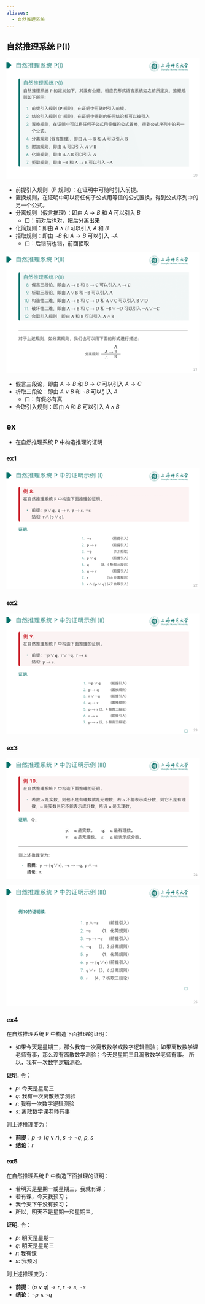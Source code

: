 ```yaml
---
aliases:
  - 自然推理系统
---
```


## 自然推理系统 P(I)

![](../attachments/DMLec3-handout-20.png)

- 前提引入规则（P 规则）：在证明中可随时引入前提。
- 置换规则，在证明中可以将任何子公式用等值的公式置换，得到公式序列中的另一个公式。
- 分离规则（假言推理）：即由 $A\to{B}$ 和 $A$ 可以引入 $B$
	- 口：前对后也对，把后分离出来
- 化简规则：即由 $A\wedge{B}$ 可以引入 $A$ 和 $B$
- 拒取规则：即由 $\neg{B}$ 和 $A\to{B}$ 可以引入 $\neg{A}$
	- 口：后错前也错，前面拒取

![](../attachments/DMLec3-handout-21.png)

- 假言三段论，即由 $A\to{B}$ 和 $B\to{C}$ 可以引入 $A\to{C}$
- 析取三段论：即由 $A\vee{B}$ 和 $\neg{B}$ 可以引入 $A$
	- 口：有假必有真
- 合取引入规则：即由 $A$ 和 $B$ 可以引入 $A\wedge{B}$

## ex

- 在自然推理系统 P 中构造推理的证明

### ex1

![](../attachments/DMLec3-handout-22.png)

### ex2

![](../attachments/DMLec3-handout-23.png)

### ex3

![](../attachments/DMLec3-handout-24.png)

![](../attachments/DMLec3-handout-25.png)

### ex4

在自然推理系统 P 中构造下面推理的证明：

- 如果今天是星期三，那么我有一次离散数学或数字逻辑测验；如果离散数学课老师有事，那么没有离散数学测验；今天是星期三且离散数学老师有事。 所以，我有一次数字逻辑测验。

**证明.** 令：

- $p$: 今天是星期三
- $q$: 我有一次离散数学测验
- $r$: 我有一次数字逻辑测验
- $s$: 离散数学课老师有事

则上述推理变为：

- **前提**：$p\to({q}\vee{r})$, $s\to{\neg{q}}$, $p$, $s$ 
- **结论**：$r$

### ex5

在自然推理系统 P 中构造下面推理的证明：

- 若明天是星期一或星期三，我就有课；
- 若有课，今天我预习；
- 我今天下午没有预习；
- 所以，明天不是星期一和星期三。

**证明.** 令：

- $p$: 明天是星期一
- $q$: 明天是星期三
- $r$: 我有课
- $s$: 我预习

则上述推理变为：

- **前提**：$(p\vee{q})\to{r}$, $r\to{s}$, $\neg{s}$
- **结论**：$\neg{p}\wedge\neg{q}$





